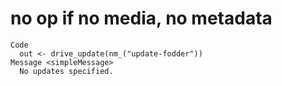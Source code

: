 # no op if no media, no metadata

    Code
      out <- drive_update(nm_("update-fodder"))
    Message <simpleMessage>
      No updates specified.

